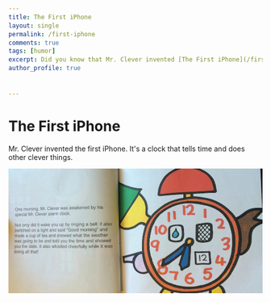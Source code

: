 ```yaml
---
title: The First iPhone
layout: single
permalink: /first-iphone
comments: true
tags: [humor]
excerpt: Did you know that Mr. Clever invented [The First iPhone](/first-iphone)? 
author_profile: true


---
```


# The First iPhone

Mr. Clever invented the first iPhone. It's a clock that tells time and does other clever things. 

![iphone](/img/first-iphone.jpg)